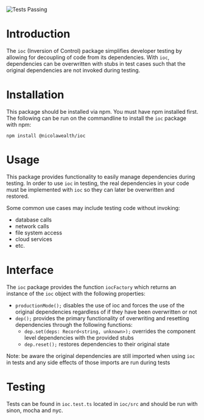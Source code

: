 ![Tests Passing](https://github.com/NicolaWealth/ioc/actions/workflows/autoTestMainBadge.yml/badge.svg)

# Introduction
The `ioc` (Inversion of Control) package simplifies developer testing by allowing for decoupling of code from its dependencies. With `ioc`, dependencies can be overwritten with stubs in test cases such that the original dependencies are not invoked during testing.

# Installation
This package should be installed via npm. You must have npm installed first. The following can be run on the commandline to install the `ioc` package with npm:

`npm install @nicolawealth/ioc`

# Usage
This package provides functionality to easily manage dependencies during testing. In order to use `ioc` in testing, the real dependencies in your code must be implemented with `ioc` so they can later be overwritten and restored. 

Some common use cases may include testing code without invoking:
- database calls
- network calls
- file system access
- cloud services
- etc.

# Interface
The `ioc` package provides the function `iocFactory` which returns an instance of the `ioc` object with the following properties:
- `productionMode();` disables the use of ioc and forces the use of the original dependencies regardless of if they have been overwritten or not
- `dep();` provides the primary functionality of overwriting and resetting dependencies through the following functions:
  * `dep.set(deps: Record<string, unknown>);` overrides the component level dependencies with the provided stubs
  * `dep.reset();` restores dependencies to their original state

Note: be aware the original dependencies are still imported when using `ioc` in tests and any side effects of those imports are run during tests

# Testing
Tests can be found in `ioc.test.ts` located in `ioc/src` and should be run with sinon, mocha and nyc.


